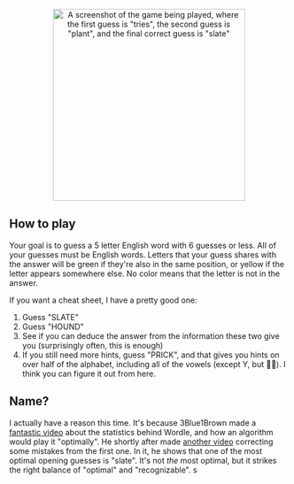 <p align="center"><img width=347 alt="A screenshot of the game being played, where the first guess is &quot;tries&quot;, the second guess is &quot;plant&quot;, and the final correct guess is &quot;slate&quot;" src="https://cdn.mckayla.cloud/L0cbEF7/slate.webp" /></p>

## How to play

Your goal is to guess a 5 letter English word with 6 guesses or less. All of your guesses must be English words. Letters that your guess shares with the answer will be green if they're also in the same position, or yellow if the letter appears somewhere else. No color means that the letter is not in the answer.

If you want a cheat sheet, I have a pretty good one:

1. Guess "SLATE"
1. Guess "HOUND"
1. See if you can deduce the answer from the information these two give you (surprisingly often, this is enough)
1. If you still need more hints, guess "PRICK", and that gives you hints on over half of the alphabet, including all of the vowels (except Y, but 🤷‍♀️). I think you can figure it out from here.

## Name?

I actually have a reason this time. It's because 3Blue1Brown made a [fantastic video](https://www.youtube.com/watch?v=v68zYyaEmEA) about the statistics behind Wordle, and how an algorithm would play it "optimally". He shortly after made [another video](https://www.youtube.com/watch?v=fRed0Xmc2Wg) correcting some mistakes from the first one. In it, he shows that one of the most optimal opening guesses is "slate". It's not _the_ most optimal, but it strikes the right balance of "optimal" and "recognizable". s
